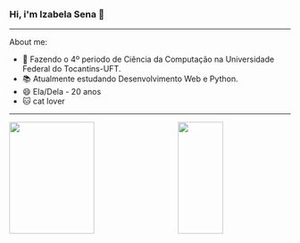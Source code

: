 ### Hi, i'm Izabela Sena 👋

---

About me:
+ 🔭 Fazendo o 4º periodo de Ciência da Computação na Universidade Federal do Tocantins-UFT.
+ 📚 Atualmente estudando Desenvolvimento Web e Python.
+ 😄 Ela/Dela - 20 anos
+ 🐱 cat lover

----

<a href="https://github.com/I-sena">
  <img height="200px" width="55%" align="left" src="https://github-readme-stats.vercel.app/api?username=I-sena&count_private=true&show_icons=true&theme=dark" />
</a>

<a href="https://github.com/I-sena">
  <img height="200px" width="40%" align="right" src="https://github-readme-stats.vercel.app/api/top-langs/?username=I-sena&layout=compact&theme=dark" />
</a>
